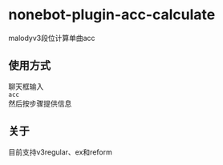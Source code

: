 # nonebot-plugin-acc-calculate
malodyv3段位计算单曲acc
## 使用方式
聊天框输入  
`acc`  
然后按步骤提供信息
## 关于
目前支持v3regular、ex和reform

